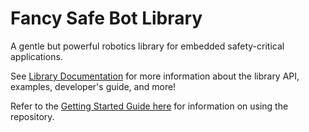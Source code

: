 # Fancy Safe Bot Library

A gentle but powerful robotics library for embedded safety-critical applications.

See [Library Documentation](https://docs.fancysafebot.com) for more information about the library API, examples, developer's guide, and more!

Refer to the [Getting Started Guide here](docs/topics/GettingStarted.md) for information on using the repository.
